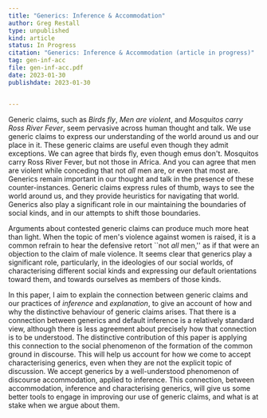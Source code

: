 ```yaml
---
title: "Generics: Inference & Accommodation"
author: Greg Restall
type: unpublished
kind: article
status: In Progress
citation: "Generics: Inference & Accommodation (article in progress)"
tag: gen-inf-acc
file: gen-inf-acc.pdf
date: 2023-01-30
publishdate: 2023-01-30


---
```

Generic claims, such as _Birds fly_, _Men are violent_, and _Mosquitos carry Ross River Fever_, seem pervasive across human thought and talk. We use generic claims to express our understanding of the world around us and our place in it. These generic claims are useful even though they admit exceptions. We can agree that birds fly, even though emus don't. Mosquitos carry Ross River Fever, but not those in Africa. And you can agree that men are violent while conceding that not _all_ men are, or even that most are. Generics remain important in our thought and talk in the presence of these  counter-instances. Generic claims express rules of thumb, ways to see the world around us, and they provide heuristics for navigating that world. Generics also play a significant role in our maintaining the boundaries of social kinds, and in our attempts to shift those boundaries.

Arguments about contested generic claims can produce much more heat than light. When the topic of men's violence against women is raised, it is a common refrain to hear the defensive retort ``not _all_ men,'' as if that were an objection to the claim of male violence. It seems clear that generics play a significant role, particularly, in the ideologies of our social worlds, of characterising different social kinds and expressing our default orientations toward them, and towards ourselves as members of those kinds. 

In this paper, I aim to explain the connection between generic claims and our practices of _inference_ and _explanation_, to give an account of how and why the distinctive behaviour of generic claims arises. That there is a connection between generics and default inference is a relatively standard view, although there is less agreement about precisely how that connection is to be understood. The distinctive contribution of this paper is applying this connection to the social phenomenon of the formation of the common ground in discourse. This will help us account for how we come to accept characterising generics, even when they are not the explicit topic of discussion. We accept generics by a well-understood phenomenon of discourse accommodation, applied to inference. This connection, between accommodation, inference and characterising generics, will give us some better tools to engage in improving our use of generic claims, and what is at stake when we argue about them.